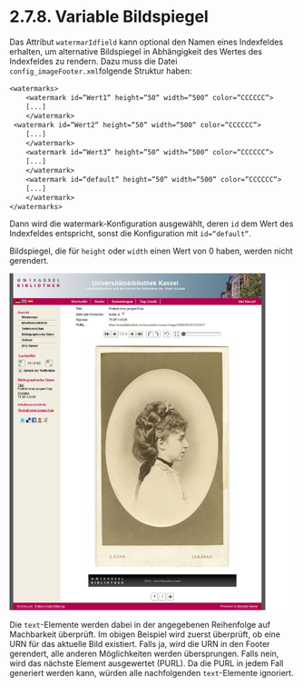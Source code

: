 # 2.7.8. Variable Bildspiegel

Das Attribut `watermarIdfield` kann optional den Namen eines Indexfeldes erhalten, um alternative Bildspiegel in Abhängigkeit des Wertes des Indexfeldes zu rendern. Dazu muss die Datei `config_imageFooter.xml`folgende Struktur haben:

```markup
<watermarks>
    <watermark id=“Wert1“ height=“50“ width=“500“ color=“CCCCCC“>
    [...]
    </watermark>
 <watermark id=“Wert2“ height=“50“ width=“500“ color=“CCCCCC“>
    [...]
    </watermark>
    <watermark id=“Wert3“ height=“50“ width=“500“ color=“CCCCCC“>
    [...]
    </watermark>
    <watermark id=“default“ height=“50“ width=“500“ color=“CCCCCC“>
    [...]
    </watermark>
</watermarks>
```

Dann wird die watermark-Konfiguration ausgewählt, deren `id` dem Wert des Indexfeldes entspricht, sonst die Konfiguration mit `id=“default“`.

Bildspiegel, die für `height` oder `width` einen Wert von 0 haben, werden nicht gerendert.

![](../../.gitbook/assets/bildspiegel.png)

Die `text`-Elemente werden dabei in der angegebenen Reihenfolge auf Machbarkeit überprüft. Im obigen Beispiel wird zuerst überprüft, ob eine URN für das aktuelle Bild existiert. Falls ja, wird die URN in den Footer gerendert, alle anderen Möglichkeiten werden übersprungen. Falls nein, wird das nächste Element ausgewertet \(PURL\). Da die PURL in jedem Fall generiert werden kann, würden alle nachfolgenden `text`-Elemente ignoriert.

